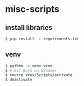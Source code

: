 # misc-scripts

## install libraries

```bash
$ pip install -r requirements.txt
```

## venv

```bash
$ python -m venv venv
$ # Git Bash on Windows
$ source venv/Scripts/activate
$ deactivate
```
